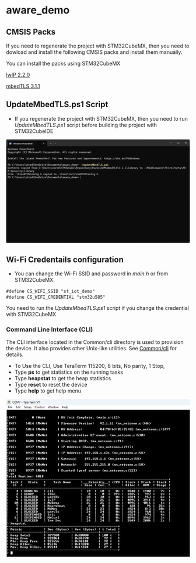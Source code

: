 
# aware_demo

## CMSIS Packs

If you need to regenerate the project with STM32CubeMX, then you need to dowload and install the following CMSIS packs and install them manually.

You can install the packs using STM32CubeMX

[lwIP 2.2.0](https://www.keil.com/pack/lwIP.lwIP.2.2.0.pack)

[mbedTLS 3.1.1](https://www.keil.com/pack/ARM.mbedTLS.3.1.1.pack)

## UpdateMbedTLS.ps1 Script
* If you regenerate the project with STM32CubeMX, then you need to run *UpdateMbedTLS.ps1* script before building the project with STM32CubeIDE

![UpdateMbedTLS.png](UpdateMbedTLS.png)

## Wi-Fi Credentails configuration
* You can change the Wi-Fi SSID and password in *main.h* or from STM32CubeMX. 
```
#define CS_WIFI_SSID "st_iot_demo"
#define CS_WIFI_CREDENTIAL "stm32u585"
```
You need to run the *UpdateMbedTLS.ps1* script if you change the credential with STM32CubeMX

### Command Line Interface (CLI)

The CLI interface located in the Common/cli directory is used to provision the device. It also provides other Unix-like utilities. See [Common/cli](Common/cli/ReadMe.md) for details.

- To Use the CLI, Use TeraTerm 115200, 8 bits, No parity, 1 Stop,
- Type **ps** to get statistics on the running tasks
- Type **heapstat** to get the heap statistics
- Type **reset** to reset the device
- Type **help** to get help menu

![Example Image](example.png)
